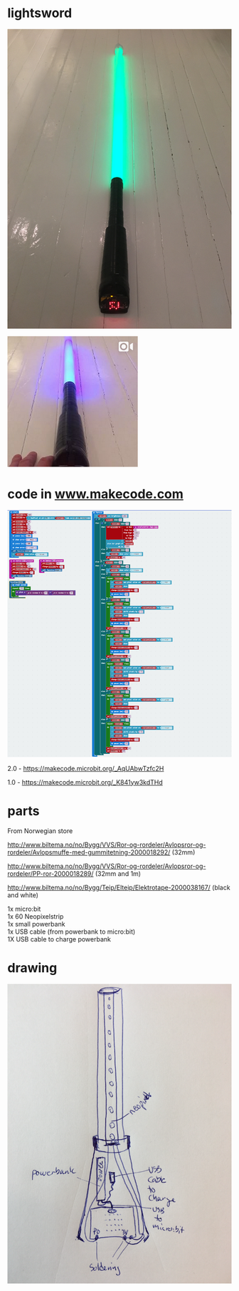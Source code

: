 # lightsword

<img src="https://github.com/larsgimse/microbit/blob/master/lightsword/lightsword_microbit.JPG"><br>

<a href="https://www.instagram.com/p/BgpB_C3BkoC"><img src="https://github.com/larsgimse/microbit/blob/master/lightsword/instagram_lightsword_microbit.png"></a><br>

# code in www.makecode.com

<img src="https://github.com/larsgimse/microbit/blob/master/lightsword/code_lightsword_microbit.png"><br>

2.0 - https://makecode.microbit.org/_AqUAbwTzfc2H

1.0 - https://makecode.microbit.org/_K841yw3kdTHd

# parts
From Norwegian store

http://www.biltema.no/no/Bygg/VVS/Ror-og-rordeler/Avlopsror-og-rordeler/Avlopsmuffe-med-gummitetning-2000018292/ (32mm)

http://www.biltema.no/no/Bygg/VVS/Ror-og-rordeler/Avlopsror-og-rordeler/PP-ror-2000018289/ (32mm and 1m)

http://www.biltema.no/no/Bygg/Teip/Elteip/Elektrotape-2000038167/ (black and white)

1x micro:bit<br>
1x 60 Neopixelstrip<br>
1x small powerbank<br>
1x USB cable (from powerbank to micro:bit)<br>
1X USB cable to charge powerbank<br>

# drawing

<img src="https://github.com/larsgimse/microbit/blob/master/lightsword/drawing_lightsword.png">
